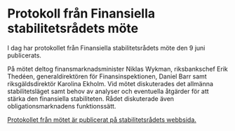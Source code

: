 # Protokoll från Finansiella stabilitetsrådets möte

I dag har protokollet från Finansiella stabilitetsrådets möte den 9 juni publicerats.

På mötet deltog finansmarknadsminister Niklas Wykman, riksbankschef Erik Thedéen, generaldirektören för Finansinspektionen, Daniel Barr samt riksgäldsdirektör Karolina Ekholm. Vid mötet diskuterades det allmänna stabilitetsläget samt behov av analyser och eventuella åtgärder för att stärka den finansiella stabiliteten. Rådet diskuterade även obligationsmarknadens funktionssätt.

[Protokollet från mötet är publicerat på stabilitetsrådets webbsida.](https://www.sou.gov.se/pagaende-utredningar/finansdepartementet/2013/12/finansiella-stabilitetsradet/)
